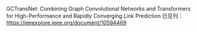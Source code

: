 GCTransNet: Combining Graph Convolutional Networks and Transformers for High-Performance and Rapidly Converging Link Prediction
已见刊：https://ieeexplore.ieee.org/document/10594469
